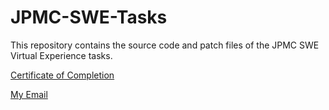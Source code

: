 # JPMC-SWE-Tasks
This repository contains the source code and patch files of the JPMC SWE Virtual Experience tasks.

[Certificate of Completion](https://insidesherpa.s3.amazonaws.com/completion-certificates/J.P.%20Morgan/R5iK7HMxJGBgaSbvk_JPMorgan%20Chase_kmtbzqBS3ro3LwE6S_completion_certificate.pdf)

[My Email](mailto:leapang01@gmail.com)
